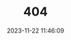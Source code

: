 ---
title: 404
date: 2023-11-22 11:46:09
type: "404"
layout: "404"
description: "Oops～，我崩溃了！找不到你想要的页面 :("
---